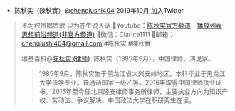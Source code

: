 - 陈秋实（陳秋實）@[chenqiushi404](https://twitter.com/chenqiushi404) 2019年10月 加入Twitter
> 不为权贵唱赞歌 只为苍生说人话 🔸Youtube：[陈秋实官方频道](https://www.youtube.com/channel/UCv361SF6FKznoGPKEFG9Yhw) - [播放列表](https://www.youtube.com/playlist?list=PLsSwILy9GzpoUQJVzB-Xs1Tw3_ZoH8eXo)  - [思想前沿频道(非官方频道)](https://www.youtube.com/channel/UCxa8KjsxEqLVMfxbyHlXH0w)   🔸微信：Clarice1111 🔸邮箱：chenqiushi404@gmail.com #陈秋实 #陳秋實
> 
> 维基百科@[陈秋实 (律师)](https://zh.wikipedia.org/zh-sg/陈秋实_(律师)): 陈秋实（1985年9月），中国律师、演说家。
>> 1985年9月，陈秋实生于黑龙江省大兴安岭地区，本科毕业于黑龙江大学法学专业。普通话国家一级乙等。2016年取得中国律师执业证书。2015年至今任北京隆安律师事务所律师，主要执业方向为知识产权、劳动法、争议解决。中国政法大学在职研究生在读。
